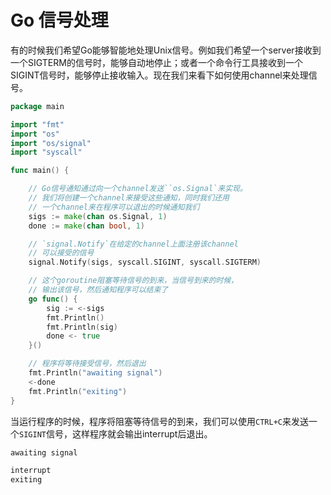 # Go 信号处理
有的时候我们希望Go能够智能地处理Unix信号。例如我们希望一个server接收到一个SIGTERM的信号时，能够自动地停止；或者一个命令行工具接收到一个SIGINT信号时，能够停止接收输入。现在我们来看下如何使用channel来处理信号。
```go
package main

import "fmt"
import "os"
import "os/signal"
import "syscall"

func main() {

	// Go信号通知通过向一个channel发送``os.Signal`来实现。
	// 我们将创建一个channel来接受这些通知，同时我们还用
	// 一个channel来在程序可以退出的时候通知我们
	sigs := make(chan os.Signal, 1)
	done := make(chan bool, 1)

	// `signal.Notify`在给定的channel上面注册该channel
	// 可以接受的信号
	signal.Notify(sigs, syscall.SIGINT, syscall.SIGTERM)

	// 这个goroutine阻塞等待信号的到来，当信号到来的时候，
	// 输出该信号，然后通知程序可以结束了
	go func() {
		sig := <-sigs
		fmt.Println()
		fmt.Println(sig)
		done <- true
	}()

	// 程序将等待接受信号，然后退出
	fmt.Println("awaiting signal")
	<-done
	fmt.Println("exiting")
}
```
当运行程序的时候，程序将阻塞等待信号的到来，我们可以使用`CTRL+C`来发送一个`SIGINT`信号，这样程序就会输出interrupt后退出。
```go
awaiting signal

interrupt
exiting
```